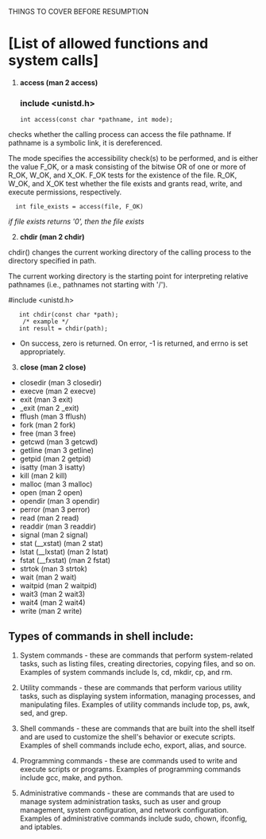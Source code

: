 THINGS TO COVER BEFORE RESUMPTION


# [List of allowed functions and system calls]

1. **access (man 2 access)**
   ### include <unistd.h>

       int access(const char *pathname, int mode);
checks whether the calling process can access the file
       pathname.  If pathname is a symbolic link, it is dereferenced.

 The mode specifies the accessibility check(s) to be performed,
       and is either the value F_OK, or a mask consisting of the bitwise
       OR of one or more of R_OK, W_OK, and X_OK.  F_OK tests for the
       existence of the file.  R_OK, W_OK, and X_OK test whether the
       file exists and grants read, write, and execute permissions,
       respectively.

      int file_exists = access(file, F_OK)

_if file exists returns '0', then the file exists_

2. **chdir (man 2 chdir)**
   
 chdir()  changes  the  current working directory of the calling process to the directory specified in path. 
 
 The current working directory is the
       starting point for interpreting relative pathnames (i.e., pathnames not starting with '/').

   #include <unistd.h>

       int chdir(const char *path);
        /* example */
       int result = chdir(path); 
- On success, zero is returned.  On error, -1 is returned, and errno is set appropriately.
3. **close (man 2 close)**
- closedir (man 3 closedir)
- execve (man 2 execve)
- exit (man 3 exit)
- _exit (man 2 _exit)
- fflush (man 3 fflush)
- fork (man 2 fork)
- free (man 3 free)
- getcwd (man 3 getcwd)
- getline (man 3 getline)
- getpid (man 2 getpid)
- isatty (man 3 isatty)
- kill (man 2 kill)
- malloc (man 3 malloc)
- open (man 2 open)
- opendir (man 3 opendir)
- perror (man 3 perror)
- read (man 2 read)
- readdir (man 3 readdir)
- signal (man 2 signal)
- stat (__xstat) (man 2 stat)
- lstat (__lxstat) (man 2 lstat)
- fstat (__fxstat) (man 2 fstat)
- strtok (man 3 strtok)
- wait (man 2 wait)
- waitpid (man 2 waitpid)
- wait3 (man 2 wait3)
- wait4 (man 2 wait4)
- write (man 2 write)


## Types of commands in shell include:

1. System commands - these are commands that perform system-related tasks, such as listing files, creating directories, copying files, and so on. Examples of system commands include ls, cd, mkdir, cp, and rm.

2. Utility commands - these are commands that perform various utility tasks, such as displaying system information, managing processes, and manipulating files. Examples of utility commands include top, ps, awk, sed, and grep.

3. Shell commands - these are commands that are built into the shell itself and are used to customize the shell's behavior or execute scripts. Examples of shell commands include echo, export, alias, and source.

4. Programming commands - these are commands used to write and execute scripts or programs. Examples of programming commands include gcc, make, and python.

5. Administrative commands - these are commands that are used to manage system administration tasks, such as user and group management, system configuration, and network configuration. Examples of administrative commands include sudo, chown, ifconfig, and iptables.
